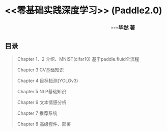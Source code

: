 #  <<零基础实践深度学习>> (Paddle2.0)

### &nbsp;&nbsp;&nbsp;&nbsp;&nbsp;&nbsp;&nbsp;&nbsp;&nbsp;&nbsp;&nbsp;&nbsp;&nbsp;&nbsp;&nbsp;&nbsp;&nbsp;&nbsp;&nbsp;&nbsp;&nbsp;&nbsp;&nbsp;&nbsp;&nbsp;&nbsp;&nbsp;&nbsp;&nbsp;&nbsp;&nbsp;&nbsp;&nbsp;&nbsp;&nbsp;&nbsp;&nbsp;&nbsp;&nbsp;&nbsp;&nbsp;&nbsp;&nbsp;&nbsp;&nbsp;&nbsp;&nbsp;&nbsp;&nbsp;&nbsp;&nbsp;&nbsp;&nbsp;&nbsp;&nbsp;&nbsp;&nbsp;&nbsp;&nbsp;&nbsp;&nbsp;&nbsp;&nbsp;&nbsp;&nbsp;&nbsp;&nbsp;&nbsp;&nbsp;&nbsp;&nbsp;&nbsp;&nbsp;&nbsp;&nbsp;&nbsp;&nbsp;&nbsp;&nbsp;&nbsp;&nbsp;&nbsp;&nbsp;&nbsp;&nbsp;&nbsp;---毕然 著

## 目录

> Chapter&nbsp;1、2	介绍、MNIST(cifar10) 基于paddle.fluid全流程
>
> Chapter&nbsp;3	CV基础知识
>
> Chapter&nbsp;4	目标检测(YOLOv3)
>
> Chapter&nbsp;5	NLP基础知识
>
> Chapter&nbsp;6	文本情感分析
>
> Chapter&nbsp;7	推荐系统
>
> Chapter&nbsp;8	高级套件、部署
